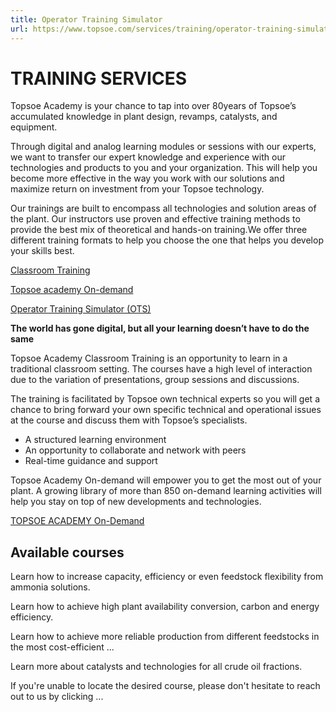 ```yaml
---
title: Operator Training Simulator
url: https://www.topsoe.com/services/training/operator-training-simulator#classroom
---
```


# TRAINING SERVICES

Topsoe Academy is your chance to tap into over 80years of Topsoe’s accumulated knowledge in plant design, revamps, catalysts, and equipment.

Through digital and analog learning modules or sessions with our experts, we want to transfer our expert knowledge and experience with our technologies and products to you and your organization. This will help you become more effective in the way you work with our solutions and maximize return on investment from your Topsoe technology.

Our trainings are built to encompass all technologies and solution areas of the plant. Our instructors use proven and effective training methods to provide the best mix of theoretical and hands-on training.We offer three different training formats to help you choose the one that helps you develop your skills best.

[Classroom Training](#classroom)

[Topsoe academy On-demand](/topsoe-academy-on-demand)

[Operator Training Simulator (OTS)](/operator-training-simulator)

**The world has gone digital, but all your learning doesn’t have to do the same**

Topsoe Academy Classroom Training is an opportunity to learn in a traditional classroom setting. The courses have a high level of interaction due to the variation of presentations, group sessions and discussions.

The training is facilitated by Topsoe own technical experts so you will get a chance to bring forward your own specific technical and operational issues at the course and discuss them with Topsoe’s specialists.

- A structured learning environment
- An opportunity to collaborate and network with peers
- Real-time guidance and support

Topsoe Academy On-demand will empower you to get the most out of your plant. A growing library of more than 850 on-demand learning activities will help you stay on top of new developments and technologies.

[TOPSOE ACADEMY On-Demand](https://www.topsoe.com/topsoeacademy-on-demand)

## Available courses

Learn how to increase capacity, efficiency or even feedstock flexibility from ammonia solutions.

Learn how to achieve high plant availability conversion, carbon and energy efficiency.

Learn how to achieve more reliable production from different feedstocks in the most cost-efficient ...

Learn more about catalysts and technologies for all crude oil fractions.

If you're unable to locate the desired course, please don't hesitate to reach out to us by clicking ...
